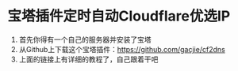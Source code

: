 # 宝塔插件定时自动Cloudflare优选IP

1. 首先你得有一个自己的服务器并安装了宝塔
2. 从Github上下载这个宝塔插件：https://github.com/gacjie/cf2dns
3. 上面的链接上有详细的教程了，自己跟着干吧
